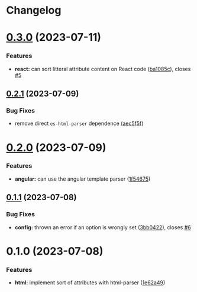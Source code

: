 # Changelog

# [0.3.0](https://github.com/heap-code/eslint-plugin-sort-attribute-content/compare/v0.2.1...v0.3.0) (2023-07-11)


### Features

* **react:** can sort litteral attribute content on React code ([ba1085c](https://github.com/heap-code/eslint-plugin-sort-attribute-content/commit/ba1085cfecb39ca694a440d0d83c03ef7d8b4055)), closes [#5](https://github.com/heap-code/eslint-plugin-sort-attribute-content/issues/5)

## [0.2.1](https://github.com/heap-code/eslint-plugin-sort-attribute-content/compare/v0.2.0...v0.2.1) (2023-07-09)


### Bug Fixes

* remove direct `es-html-parser` dependence ([aec5f5f](https://github.com/heap-code/eslint-plugin-sort-attribute-content/commit/aec5f5f53c8fbf5c68164695e180e31302124e5f))

# [0.2.0](https://github.com/heap-code/eslint-plugin-sort-attribute-content/compare/v0.1.1...v0.2.0) (2023-07-09)


### Features

* **angular:** can use the angular template parser ([1f54675](https://github.com/heap-code/eslint-plugin-sort-attribute-content/commit/1f546757345a9c837ab4a3906ef552eb98ec36ab))

## [0.1.1](https://github.com/heap-code/eslint-plugin-sort-attribute-content/compare/v0.1.0...v0.1.1) (2023-07-08)


### Bug Fixes

* **config:** thrown an error if an option is wrongly set ([3bb0422](https://github.com/heap-code/eslint-plugin-sort-attribute-content/commit/3bb0422b6c0d1192ba549ccf9709b0c425a3e747)), closes [#6](https://github.com/heap-code/eslint-plugin-sort-attribute-content/issues/6)

# 0.1.0 (2023-07-08)


### Features

* **html:** implement sort of attributes with html-parser ([1e62a49](https://github.com/heap-code/eslint-plugin-sort-attribute-content/commit/1e62a49f0535b004a31bfb74c49a513032c2118b))